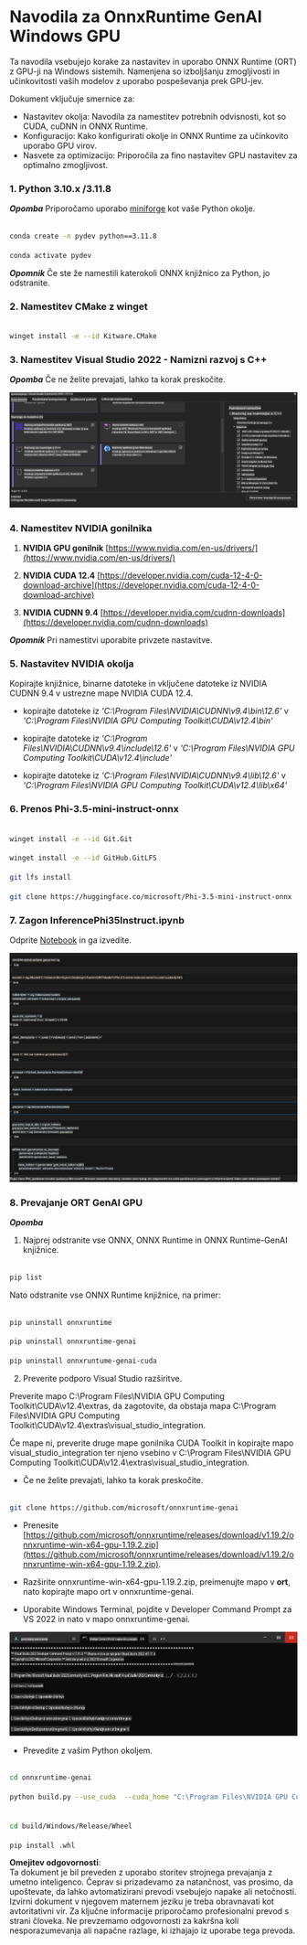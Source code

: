 # **Navodila za OnnxRuntime GenAI Windows GPU**

Ta navodila vsebujejo korake za nastavitev in uporabo ONNX Runtime (ORT) z GPU-ji na Windows sistemih. Namenjena so izboljšanju zmogljivosti in učinkovitosti vaših modelov z uporabo pospeševanja prek GPU-jev.

Dokument vključuje smernice za:

- Nastavitev okolja: Navodila za namestitev potrebnih odvisnosti, kot so CUDA, cuDNN in ONNX Runtime.
- Konfiguracijo: Kako konfigurirati okolje in ONNX Runtime za učinkovito uporabo GPU virov.
- Nasvete za optimizacijo: Priporočila za fino nastavitev GPU nastavitev za optimalno zmogljivost.

### **1. Python 3.10.x /3.11.8**

   ***Opomba*** Priporočamo uporabo [miniforge](https://github.com/conda-forge/miniforge/releases/latest/download/Miniforge3-Windows-x86_64.exe) kot vaše Python okolje.

   ```bash

   conda create -n pydev python==3.11.8

   conda activate pydev

   ```

   ***Opomnik*** Če ste že namestili katerokoli ONNX knjižnico za Python, jo odstranite.

### **2. Namestitev CMake z winget**

   ```bash

   winget install -e --id Kitware.CMake

   ```

### **3. Namestitev Visual Studio 2022 - Namizni razvoj s C++**

   ***Opomba*** Če ne želite prevajati, lahko ta korak preskočite.

![CPP](../../../../../../translated_images/01.8964c1fa47e00dc36af710b967e72dd2f8a2be498e49c8d4c65c11ba105dedf8.sl.png)

### **4. Namestitev NVIDIA gonilnika**

1. **NVIDIA GPU gonilnik**  [https://www.nvidia.com/en-us/drivers/](https://www.nvidia.com/en-us/drivers/)

2. **NVIDIA CUDA 12.4** [https://developer.nvidia.com/cuda-12-4-0-download-archive](https://developer.nvidia.com/cuda-12-4-0-download-archive)

3. **NVIDIA CUDNN 9.4**  [https://developer.nvidia.com/cudnn-downloads](https://developer.nvidia.com/cudnn-downloads)

***Opomnik*** Pri namestitvi uporabite privzete nastavitve.

### **5. Nastavitev NVIDIA okolja**

Kopirajte knjižnice, binarne datoteke in vključene datoteke iz NVIDIA CUDNN 9.4 v ustrezne mape NVIDIA CUDA 12.4.

- kopirajte datoteke iz *'C:\Program Files\NVIDIA\CUDNN\v9.4\bin\12.6'* v *'C:\Program Files\NVIDIA GPU Computing Toolkit\CUDA\v12.4\bin'*

- kopirajte datoteke iz *'C:\Program Files\NVIDIA\CUDNN\v9.4\include\12.6'* v *'C:\Program Files\NVIDIA GPU Computing Toolkit\CUDA\v12.4\include'*

- kopirajte datoteke iz *'C:\Program Files\NVIDIA\CUDNN\v9.4\lib\12.6'* v *'C:\Program Files\NVIDIA GPU Computing Toolkit\CUDA\v12.4\lib\x64'*

### **6. Prenos Phi-3.5-mini-instruct-onnx**

   ```bash

   winget install -e --id Git.Git

   winget install -e --id GitHub.GitLFS

   git lfs install

   git clone https://huggingface.co/microsoft/Phi-3.5-mini-instruct-onnx

   ```

### **7. Zagon InferencePhi35Instruct.ipynb**

   Odprite [Notebook](../../../../../../code/09.UpdateSamples/Aug/ortgpu-phi35-instruct.ipynb) in ga izvedite.

![RESULT](../../../../../../translated_images/02.be96d16e7b1007f1f3941f65561553e62ccbd49c962f3d4a9154b8326c033ec1.sl.png)

### **8. Prevajanje ORT GenAI GPU**

   ***Opomba*** 
   
   1. Najprej odstranite vse ONNX, ONNX Runtime in ONNX Runtime-GenAI knjižnice.

   ```bash

   pip list 
   
   ```

   Nato odstranite vse ONNX Runtime knjižnice, na primer:

   ```bash

   pip uninstall onnxruntime

   pip uninstall onnxruntime-genai

   pip uninstall onnxruntume-genai-cuda
   
   ```

   2. Preverite podporo Visual Studio razširitve.

   Preverite mapo C:\Program Files\NVIDIA GPU Computing Toolkit\CUDA\v12.4\extras, da zagotovite, da obstaja mapa C:\Program Files\NVIDIA GPU Computing Toolkit\CUDA\v12.4\extras\visual_studio_integration. 

   Če mape ni, preverite druge mape gonilnika CUDA Toolkit in kopirajte mapo visual_studio_integration ter njeno vsebino v C:\Program Files\NVIDIA GPU Computing Toolkit\CUDA\v12.4\extras\visual_studio_integration.

   - Če ne želite prevajati, lahko ta korak preskočite.

   ```bash

   git clone https://github.com/microsoft/onnxruntime-genai

   ```

   - Prenesite [https://github.com/microsoft/onnxruntime/releases/download/v1.19.2/onnxruntime-win-x64-gpu-1.19.2.zip](https://github.com/microsoft/onnxruntime/releases/download/v1.19.2/onnxruntime-win-x64-gpu-1.19.2.zip).

   - Razširite onnxruntime-win-x64-gpu-1.19.2.zip, preimenujte mapo v **ort**, nato kopirajte mapo ort v onnxruntime-genai.

   - Uporabite Windows Terminal, pojdite v Developer Command Prompt za VS 2022 in nato v mapo onnxruntime-genai.

![RESULT](../../../../../../translated_images/03.53bb08e3bde53edd1735c5546fb32b9b0bdba93d8241c5e6e3196d8bc01adbd7.sl.png)

   - Prevedite z vašim Python okoljem.

   ```bash

   cd onnxruntime-genai

   python build.py --use_cuda  --cuda_home "C:\Program Files\NVIDIA GPU Computing Toolkit\CUDA\v12.4" --config Release
 

   cd build/Windows/Release/Wheel

   pip install .whl

   ```

**Omejitev odgovornosti**:  
Ta dokument je bil preveden z uporabo storitev strojnega prevajanja z umetno inteligenco. Čeprav si prizadevamo za natančnost, vas prosimo, da upoštevate, da lahko avtomatizirani prevodi vsebujejo napake ali netočnosti. Izvirni dokument v njegovem maternem jeziku je treba obravnavati kot avtoritativni vir. Za ključne informacije priporočamo profesionalni prevod s strani človeka. Ne prevzemamo odgovornosti za kakršna koli nesporazumevanja ali napačne razlage, ki izhajajo iz uporabe tega prevoda.